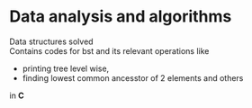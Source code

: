 # Data analysis and algorithms
Data structures solved  
Contains codes for bst and its relevant operations like 
* printing tree level wise, 
* finding lowest common ancesstor of 2 elements and others  

in **C**
